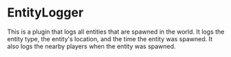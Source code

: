 # EntityLogger

This is a plugin that logs all entities that are spawned in the world. It logs the entity type, the entity's location, and the time the entity was spawned. It also logs the nearby players when the entity was spawned.